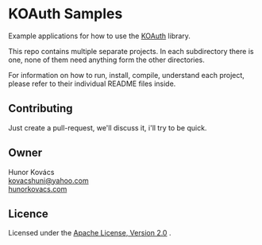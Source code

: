 # KOAuth Samples

Example applications for how to use the [KOAuth](https://github.com/kovacshuni/koauth) library.

This repo contains multiple separate projects. In each subdirectory there is one, none of them need anything form the other directories.

For information on how to run, install, compile, understand each project, please refer to their individual README files inside.

## Contributing

Just create a pull-request, we'll discuss it, i'll try to be quick.

## Owner

Hunor Kovács  
kovacshuni@yahoo.com  
[hunorkovacs.com](http://www.hunorkovacs.com)

## Licence

Licensed under the [Apache License, Version 2.0](http://www.apache.org/licenses/LICENSE-2.0) .
